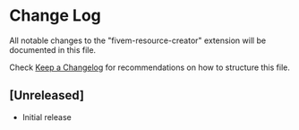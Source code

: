# Change Log

All notable changes to the "fivem-resource-creator" extension will be documented in this file.

Check [Keep a Changelog](http://keepachangelog.com/) for recommendations on how to structure this file.

## [Unreleased]

- Initial release